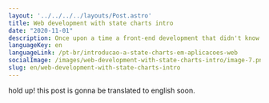 ```yaml
---
layout: '../../../../layouts/Post.astro'
title: Web development with state charts intro
date: "2020-11-01"
description: Once upon a time a front-end development that didn't know about state charts and were working in a simple tasks...
languageKey: en
languageLink: /pt-br/introducao-a-state-charts-em-aplicacoes-web
socialImage: /images/web-development-with-state-charts-intro/image-7.png
slug: en/web-development-with-state-charts-intro
---
```


hold up! this post is gonna be translated to english soon.